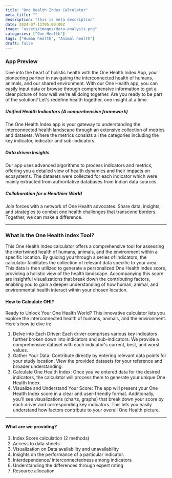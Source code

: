 ```yaml
---
title: "One Health Index Calculator"
meta_title: ""
description: "this is meta description"
date: 2024-07-11T05:00:00Z
image: "assets/images/data-analysis.png"
categories: ["One Health"]
tags: ["Human health", "Animal health"]
draft: false
---
```

### App Preview
Dive into the heart of holistic health with the One Health Index App, your pioneering partner in navigating the interconnected health of humans, animals, and our shared environment. With our One Health app, you can easily input data or browse through comprehensive information to get a clear picture of how well we're all doing together. Are you ready to be part of the solution? Let's redefine health together, one insight at a time.
##### Unified Health Indicators (A comprehensive framework)
The One Health Index app is your gateway to understanding the interconnected health landscape through an extensive collection of metrics and datasets. Where the metrics consists all the categories including the key indicator, indicator and sub-indicators.
##### Data driven Insights
Our app uses advanced algorithms to process indicators and metrics, offering you a detailed view of health dynamics and their impacts on ecosystems. The datasets were collected for each indicator which were mainly extracted from authoritative databases from Indian data sources.
##### Collaboration for a Healthier World
Join forces with a network of One Health advocates. Share data, insights, and strategies to combat one health challenges that transcend borders. Together, we can make a difference.

<hr>

### What is the One Health index Tool?
This One Health Index calculator offers a comprehensive tool for assessing the intertwined health of humans, animals, and the environment within a specific location. By guiding you through a series of indicators, the calculator facilitates the collection of relevant data specific to your area. This data is then utilized to generate a personalized One Health Index score, providing a holistic view of the health landscape. Accompanying this score are insightful visualizations that break down the contributing factors, enabling you to gain a deeper understanding of how human, animal, and environmental health interact within your chosen location.

#### How to Calculate OHI?
Ready to Unlock Your One Health World? This innovative calculator lets you explore the interconnected health of humans, animals, and the environment. Here's how to dive in:
1. Delve into Each Driver: Each driver comprises various key indicators further broken down into indicators and sub-indicators. We provide a comprehensive dataset with each indicator's current, best, and worst values.
2. 	Gather Your Data: Contribute directly by entering relevant data points for your study location. View the provided datasets for your reference and broader understanding.
3. 	Calculate One Health Index: Once you've entered data for the desired indicators, the calculator will process them to generate your unique One Health Index.
4. 	Visualize and Understand Your Score: The app will present your One Health Index score in a clear and user-friendly format. Additionally, you'll see visualizations (charts, graphs) that break down your score by each driver and corresponding key indicators. This lets you easily understand how factors contribute to your overall One Health picture.

<hr>

#### What are we providing?
1. Index Score calculation (2 methods)
2. Access to data sheets
3. Visualization on Data availability and unavailability
4. Insights on the performance of a particular indicator.
5. Interdependence/ interconnectedness among indicators
6. Understanding the differences through expert rating
7. Resource allocation

